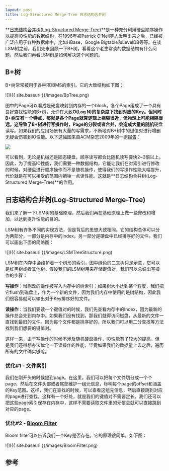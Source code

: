 ```yaml
---
layout: post
title: Log-Structured Merge-Tree 日志结构合并树
---
```


**[日志结构合并树(Log-Structured Merge-Tree)](http://citeseerx.ist.psu.edu/viewdoc/download?doi=10.1.1.44.2782&rep=rep1&type=pdf)**是一种充分利用硬盘顺序操作以提高IO性能的数据结构，在1996年被Patrick O'Neil等人发明出来之后，已经被广泛应用于各种数据库中，比如HBase，Google Bigtable和LevelDB等等。在谈LSM树之前，我们先来回顾一下B+树，看看这个老生常谈的数据结构有什么问题，然后我们再看LSM树是如何解决这个问题的。

## B+树
B+树常常被用于各种RDBMS的索引。它的大致结构如下图：

![]({{ site.baseurl }}/images/BpTree.png)

图中的Page可以看成是硬盘映射到内存的一个block。各个Page组成了一个具有良好查找性能的B+树，允许在大致**O(Log N)**的复杂度下找到对应的Key。但同时B+树又有一个特点，那就是各个Page就算逻辑上相隔很近，但物理上可能相隔很远。这导致了B+树进行写操作时，Page的分裂或者合并，会造成大量的**随机**硬盘读写。如果我们的应用场景有大量的写需求，不断地对B+树中的键值对进行增删无疑会伤害到IO性能。以下这幅图来自ACM杂志2009年的一则[报告](http://queue.acm.org/detail.cfm?id=1563874)：

![](http://deliveryimages.acm.org/10.1145/1570000/1563874/jacobs3.jpg)

可以看到，无论是机械还是固态硬盘，顺序读写都会比随机读写要快2~3倍以上。因此，为了提高IO性能，我们需要一种数据结构，它能让我们在对索引进行修改的时候，对硬盘进行顺序操作而不是随机操作，使得我们的写操作性能大幅提升，代价就是在可以接受的范围内牺牲一点读性能。这就是**日志结构合并树(Log-Structured Merge-Tree)**的作用。

## 日志结构合并树(Log-Structured Merge-Tree)
我们来了解一下LSM树的基础原理，然后我们再在基础原理上做一些修改和增加，以达到提升性能的目的。

LSM树有许多不同的实现方法，但是背后的思想大致相同。它的结构总体可以分为两部分，一部分是内存中的Index，另一部分是硬盘中已经排序好的文件。我们可以画出下面的简略图：

![]({{ site.baseurl }}/images/LSMTreeStructure.png)

LSM树在内存中会维护着一个树形的索引，图中绿色的二叉树只是示意，它可以是红黑树或者其他树。假设我们的LSM树用来存储键值对，我们可以总结出写操作的步骤：

**写操作**：增删改的操作被写入内存中的树索引；如果树大小达到某个程度，我们把它flush到磁盘上，作为一个新的文件，因为我们内存中使用的是树结构，因此我们很容易就可以输出对于Key排序好的文件。

**读操作**：当我们要读一个键值对的时候，我们先查看内存中的Index，因为最新的操作总会先到内存中。如果我们没有找到，那我们就得访问磁盘，从最新的文件一直找到最旧的文件。因为每个文件都是排序好的，所以我们可以用二分查找等方法找到我们想要的键值对。

这样一来，由于写操作的时候不涉及随机硬盘操作，IO性能有了较大的提高。但是我们还得想办法优化一下读操作的性能，毕竟如果我们的数据量上去之后，遍历所有的文件确实够呛。

### 优化#1 - 文件索引
我们在刚开头的时候提到page。在这里，我们可以把每个文件切分成一个个page，然后在文件头部或者尾部维护一组元信息，标明每个page的offset和涵盖的Key范围。这样，我们在查找的时候，可以查看这组元信息，然后直接跳到对应的page进行查找。这样有一个好处，就是我们的键值对不需要定长。我们还可以把这些page索引保存在内存中，这样不需要读取文件里的元信息就可以直接跳到对应的page。

### 优化#2 - [Bloom Filter](https://en.wikipedia.org/wiki/Bloom_filter)
Bloom filter可以告诉我们一个Key是否存在。它的原理很简单，如下图：

![]({{ site.baseurl }}/images/BloomFilter.png)

## 参考


















